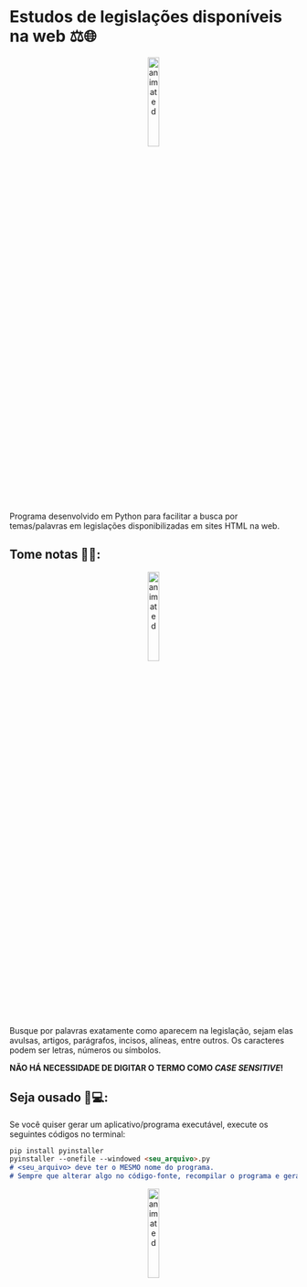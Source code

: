 # Estudos de legislações disponíveis na web ⚖️🌐

<p align="center">
  <img src="https://media3.giphy.com/media/v1.Y2lkPTc5MGI3NjExaTU5dzdlcmFrcDBsNXVwMHRodHQzcjZhc2lxM25wbDB1OWpibXlpYiZlcD12MV9pbnRlcm5hbF9naWZfYnlfaWQmY3Q9Zw/JIX9t2j0ZTN9S/giphy.gif" alt="animated" height=20% width=20% />
</p>

Programa desenvolvido em Python para facilitar a busca por temas/palavras em legislações disponibilizadas em sites HTML na web.

## Tome notas 📝🤓:

<p align="center">
  <img src="https://media3.giphy.com/media/v1.Y2lkPTc5MGI3NjExZmh3OWEzcGFpcjh2d3kzb3dnZXg5OXU5c21sa2FjaXRnaXlnanVkOCZlcD12MV9pbnRlcm5hbF9naWZfYnlfaWQmY3Q9Zw/vj3Gx8sJBl3BV8DRrx/giphy.gif" alt="animated" height=20% width=20% />
</p>

Busque por palavras exatamente como aparecem na legislação, sejam elas avulsas, artigos, parágrafos, incisos, alíneas, entre outros. Os caracteres podem ser letras, números ou símbolos.

**NÃO HÁ NECESSIDADE DE DIGITAR O TERMO COMO *CASE SENSITIVE*!**

## Seja ousado 🤩💻: 
Se você quiser gerar um aplicativo/programa executável, execute os seguintes códigos no terminal:
```markdown
pip install pyinstaller
pyinstaller --onefile --windowed <seu_arquivo>.py
# <seu_arquivo> deve ter o MESMO nome do programa.
# Sempre que alterar algo no código-fonte, recompilar o programa e gerar um novo arquivo executável.
```

<p align="center">
  <img src="https://media4.giphy.com/media/v1.Y2lkPTc5MGI3NjExdG5vZHNuMWtodGdrZ29tb3V5ejg5dXdtbHF1ejFlOHF3bTIwemxpbCZlcD12MV9pbnRlcm5hbF9naWZfYnlfaWQmY3Q9Zw/l1gYcLBSdL7PoDsizo/giphy.gif" alt="animated" height=20% width=20% />
</p>
